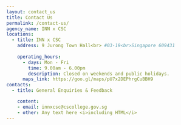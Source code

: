 ```yaml
---
layout: contact_us
title: Contact Us
permalink: /contact-us/
agency_name: INN x CSC
locations:
  - title: INN x CSC
    address: 9 Jurong Town Hall<br> #03-19<br>Singapore 609431
       
    operating_hours:
      - days: Mon - Fri
        time: 9.00am - 6.00pm
        description: Closed on weekends and public holidays.
      maps_link: https://goo.gl/maps/pU7x2DEPhrgCuBBH9
contacts:
  - title: General Enquiries & Feedback

    content:
    - email: innxcsc@cscollege.gov.sg
    - other: Any text here <i>including HTML</i>
---
```

